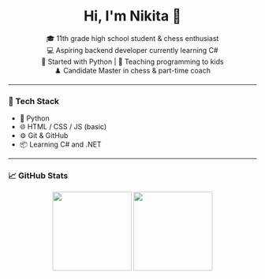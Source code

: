 <h1 align="center">Hi, I'm Nikita 👋</h1>

<p align="center">
  🎓 11th grade high school student & chess enthusiast<br>
  💻 Aspiring backend developer currently learning C#<br>
  🐍 Started with Python | 🧠 Teaching programming to kids<br>
  ♟️ Candidate Master in chess & part-time coach
</p>

---

### 🚀 Tech Stack
- 🐍 Python
- 🌐 HTML / CSS / JS (basic)
- ⚙️ Git & GitHub
- 📦 Learning C# and .NET

---

### 📈 GitHub Stats

<p align="center">
  <img src="https://github-readme-stats.vercel.app/api?username=Nikita-Denisenko&show_icons=true&theme=tokyonight" height="160"/>
  <img src="https://github-readme-stats.vercel.app/api/top-langs/?username=Nikita-Denisenko&layout=compact&theme=tokyonight" height="160"/>
</p>